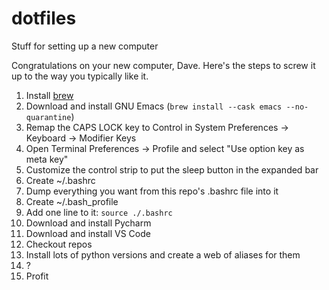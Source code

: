 # dotfiles
Stuff for setting up a new computer

Congratulations on your new computer, Dave. Here's the steps to screw it up to the way you typically like it.

1. Install [brew](https://brew.sh/)
1. Download and install GNU Emacs (`brew install --cask emacs --no-quarantine`)
1. Remap the CAPS LOCK key to Control in System Preferences -> Keyboard -> Modifier Keys
1. Open Terminal Preferences -> Profile and select "Use option key as meta key"
1. Customize the control strip to put the sleep button in the expanded bar
1. Create ~/.bashrc
1. Dump everything you want from this repo's .bashrc file into it
1. Create ~/.bash_profile
1. Add one line to it: `source ./.bashrc`
1. Download and install Pycharm
1. Download and install VS Code
1. Checkout repos
1. Install lots of python versions and create a web of aliases for them
1. ?
1. Profit
